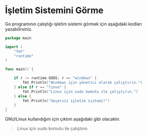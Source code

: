 # İşletim Sistemini Görme

Go programının çalıştığı işletim sistemi görmek için aşağıdaki kodları yazabilirsiniz.

```go
package main

import (
	"fmt"
	"runtime"
)

func main() {

	if r := runtime.GOOS; r == "windows" {
		fmt.Println("Windows için yönetici olarak çalıştırın.")
	} else if r == "linux" {
		fmt.Println("Linux için sudo komutu ile çalıştırın.")
	} else {
		fmt.Println("Geçersiz işletim sistemi!")
	}
}
```

GNU/Linux kullandığım için çıktım aşağıdaki gibi olacaktır.

> Linux için sudo komutu ile çalıştırın.

